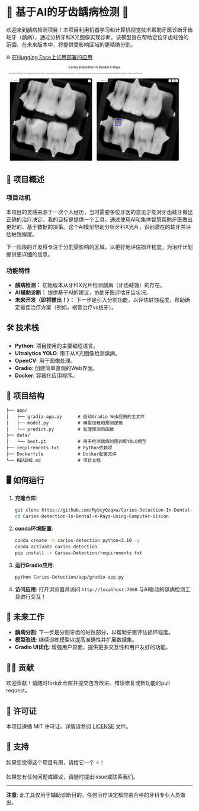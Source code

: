 # 🦷 基于AI的牙齿龋病检测 🦷

欢迎来到龋病检测项目！本项目利用机器学习和计算机视觉技术帮助牙医诊断牙齿蛀牙（龋病），通过分析牙科X光图像实现诊断。该模型旨在帮助定位牙齿蛀蚀的范围，在未来版本中，将提供受影响区域的更精确分割。

🌐 [在Hugging Face上试用部署的应用](https://sabagul-caries-detection-from-x-rays.hf.space)

<img src="result.png" alt="Logo" width="700" />

## 🚀 项目概述

### 项目动机
本项目的灵感来源于一次个人经历，当时需要多位牙医的意见才能对牙齿蛀牙做出正确的治疗决定。我的目标是提供一个工具，通过使用AI和集体智慧帮助牙医做出更好的、基于数据的决策。这个AI模型帮助分析牙科X光片，识别潜在的蛀牙并评估蛀蚀程度。

下一阶段的开发将专注于分割受影响的区域，以更好地评估损坏程度，为治疗计划提供更详细的信息。

### 功能特性
- **龋病检测：** 初始版本从牙科X光片检测龋病（牙齿蛀蚀）的存在。
- **AI辅助诊断：** 提供基于AI的建议，协助牙医评估牙齿状况。
- **未来开发（即将推出！）：** 下一步是引入分割功能，以评估蛀蚀程度，帮助确定最佳治疗方案（例如，根管治疗vs拔牙）。

## 🛠 技术栈
- **Python**: 项目使用的主要编程语言。
- **Ultralytics YOLO**: 用于从X光图像检测龋病。
- **OpenCV**: 用于图像处理。
- **Gradio**: 创建简单直观的Web界面。
- **Docker**: 容器化应用程序。

## 📂 项目结构
```
├── app/
│   ├── gradio-app.py      # 启动Gradio Web应用的主文件
│   ├── model.py           # 模型加载和预测逻辑
│   └── predict.py         # 处理预测的函数
├── data/
│   └── best.pt            # 用于检测龋病的预训练YOLO模型
├── requirements.txt       # Python依赖项
├── Dockerfile             # Docker配置文件
└── README.md              # 项目文档
```

## 🖥 如何运行

1. **克隆仓库**:
   ```bash
   git clone https://github.com/MybcyQzqxw/Caries-Detection-In-Dental-X-Rays-Using-Computer-Vision.git
   cd Caries-Detection-In-Dental-X-Rays-Using-Computer-Vision
   ```

2. **conda环境配置**:
   ```bash
   conda create -n caries-detection python=3.10 -y
   conda activate caries-detection
   pip install -r Caries-Detection/requirements.txt
   ```

3. **运行Gradio应用**:
   ```bash
   python Caries-Detection/app/gradio-app.py
   ```

4. **访问应用**:
   打开浏览器并访问 `http://localhost:7860` 与AI驱动的龋病检测工具进行交互！

## 📝 未来工作
- **龋病分割**: 下一步是分割牙齿的蛀蚀部分，以帮助牙医评估损坏程度。
- **模型改进**: 继续训练模型以提高准确性并扩展数据集。
- **Gradio UI优化**: 增强用户界面，提供更多交互性和用户友好的功能。

## 👩‍💻 贡献
欢迎贡献！请随时fork此仓库并提交包含改进、错误修复或新功能的pull request。

## 📄 许可证
本项目遵循 MIT 许可证。详情请参阅 [LICENSE](LICENSE) 文件。

## 🤝 支持
如果您觉得这个项目有用，请给它一个 ⭐️！

如果您有任何问题或建议，请随时提出issue或联系我们。

---

**注意**: 此工具仅用于辅助诊断目的。任何治疗决定都应由合格的牙科专业人员做出。
